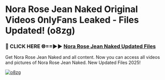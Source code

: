 # Nora Rose Jean Naked Original Videos 0nlyFans Leaked - Files Updated! (o8zg)

<h3>🔴 CLICK HERE 🌐==►► <a href="https://tinyurl.com/up5wt9bj" rel="nofollow">Nora Rose Jean Naked Updated Files</a></h3>

Get Nora Rose Jean Naked and all content. Now you can access all videos and pictures of Nora Rose Jean Naked. New Updated Files 2025!

[![o8zg](https://i.imgur.com/ABiUzMV.gif)](https://tinyurl.com/up5wt9bj)
